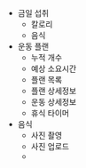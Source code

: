 - 금일 섭취
	- 칼로리
	- 음식
- 운동 플랜
	- 누적 개수
	- 예상 소요시간
	- 플랜 목록
	- 플랜 상세정보
	- 운동 상세정보
	- 휴식 타이머
- 음식
	- 사진 촬영
	- 사진 업로드
	- 